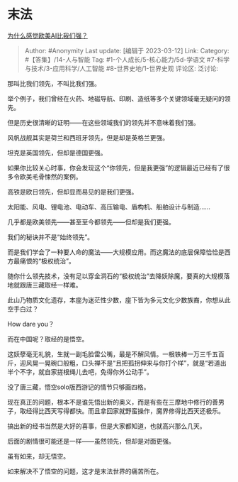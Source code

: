 # 末法
[为什么感觉欧美AI比我们强？](https://www.zhihu.com/question/571807772/answer/2932193644)

> Author: #Anonymity
> Last update: [编辑于 2023-03-12]
> Link:
> Category:  #【答集】/14-人与智能
> Tag: #1-个人成长/5-核心能力/5d-学语文 #7-科学与技术/3-应用科学/人工智能 #8-世界史地/1-世界史观
> 评论区:
> 泛讨论:

那叫比我们领先，不叫比我们强。

举个例子，我们曾经在火药、地磁导航、印刷、造纸等多个关键领域毫无疑问的领先。

但是历史很清晰的证明——在这些领域我们的领先并不意味着我们强。

风帆战舰其实是荷兰和西班牙领先，但是却是英格兰更强。

坦克是英国领先，但却是德国更强。

如果你比较关心时事，你会发现这个“你领先，但是我更强”的逻辑最近已经有了很多令欧美毛骨悚然的案例。

高铁是欧日领先，但却显而易见的是我们更强。

太阳能、风电、锂电池、电动车、高压输电、盾构机、船舶设计与制造……

几乎都是欧美领先——甚至至今都领先——但却是我们更强。

我们的秘诀并不是“始终领先”。

而是我们学会了一种要人命的魔法——大规模应用。而这魔法的底层保障恰恰是西方最痛恨的“极权统治”。

随你什么领先技术，没有足以穿金洞石的“极权统治”去降妖除魔，要真的大规模落地就跟唐三藏取经一样难。

此山乃物质文化遗存，本座为迷茫性少数，座下皆为多元文化少数族裔，你想从此空手白过？

How dare you？

而在中国呢？取经的是悟空。

这妖孽毫无礼貌，生就一副毛脸雷公嘴，最是不解风情。一根铁棒一万三千五百斤，迎风晃一晃碗口般粗，口头禅不是“且把孤拐伸来与你打个样”，就是“若道出半个不字，就自家搓根绳儿去吧，免得你外公动手”。

没了唐三藏，悟空solo版西游记的情节只够画四格。

现在真正的问题，根本不是谁先悟出新的奥义，而是有些在三摩地中修行的善男子，取经得比西天写得都快。而且拿回家就野蛮操作，魔界修得比西天还极乐。

搞出新的经书当然是大好的喜事，但是大家都知道，也就高兴那么几天。

后面的剧情很可能还是一样——虽然领先，但却是对面更强。

虽有如来，却无悟空。

如来解决不了悟空的问题，这才是末法世界的痛苦所在。
